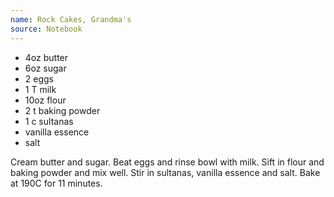 ```yaml
---
name: Rock Cakes, Grandma's
source: Notebook
---
```


* 4oz butter
* 6oz sugar
* 2 eggs
* 1 T milk
* 10oz flour
* 2 t baking powder
* 1 c sultanas
* vanilla essence
* salt

Cream butter and sugar.  Beat eggs and rinse bowl with milk.  Sift in flour and baking powder and mix well.  Stir in sultanas, vanilla essence and salt.  Bake at 190C for 11 minutes.

